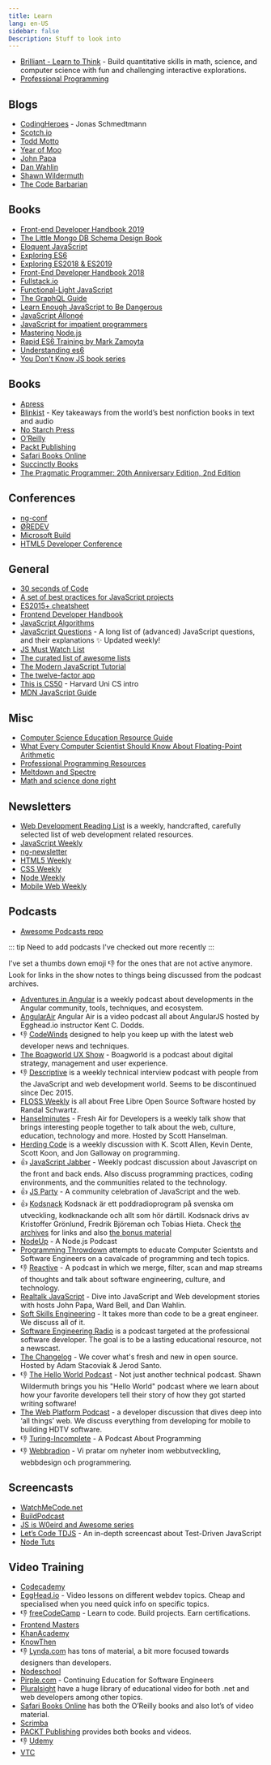 ```yaml
---
title: Learn
lang: en-US
sidebar: false
Description: Stuff to look into
---
```


* [Brilliant - Learn to Think](https://brilliant.org/) - Build quantitative skills in math, science, and computer science with fun and challenging interactive explorations.
* [Professional Programming](https://github.com/charlax/professional-programming)


## Blogs

* [CodingHeroes](http://codingheroes.io) - Jonas Schmedtmann
* [Scotch.io](http://scotch.io/)
* [Todd Motto](http://toddmotto.com/)
* [Year of Moo](http://www.yearofmoo.com/)
* [John Papa](http://www.johnpapa.net/)
* [Dan Wahlin](https://weblogs.asp.net/dwahlin)
* [Shawn Wildermuth](http://wildermuth.com/)
* [The Code Barbarian](http://thecodebarbarian.com/)

## Books

* [Front-end Developer Handbook 2019](https://frontendmasters.com/books/front-end-handbook/2019/)
* [The Little Mongo DB Schema Design Book](https://leanpub.com/mongodbschemadesign)
* [Eloquent JavaScript](https://eloquentjavascript.net/)
* [Exploring ES6](http://exploringjs.com/es6/index.html)
* [Exploring ES2018 &  ES2019](http://exploringjs.com/es2018-es2019/)
* [Front-End Developer Handbook 2018](https://frontendmasters.com/books/front-end-handbook/2018/)
* [Fullstack.io](http://www.fullstackedu.com/)
* [Functional-Light JavaScript](https://leanpub.com/fljs)
* [The GraphQL Guide](https://graphql.guide/)
* [Learn Enough JavaScript to Be Dangerous](https://www.learnenough.com/javascript-tutorial)
* [JavaScript Allongé](https://leanpub.com/javascriptallongesix)
* [JavaScript for impatient programmers](http://exploringjs.com/impatient-js/index.html)
* [Mastering Node.js](http://visionmedia.github.io/masteringnode/)
* [Rapid ES6 Training by Mark Zamoyta](https://app.pluralsight.com/library/courses/rapid-es6-training/table-of-contents)
* [Understanding es6](https://github.com/nzakas/understandinges6/tree/master/manuscript)
* [You Don't Know JS book series](https://github.com/getify/You-Dont-Know-JS)

## Books

* [Apress](http://www.apress.com/)
* [Blinkist](https://www.blinkist.com/) - Key takeaways from the world’s best nonfiction books in text and audio
* [No Starch Press](http://www.nostarch.com/)
* [O&rsquo;Reilly](http://shop.oreilly.com/)
* [Packt Publishing](https://www.packtpub.com/)
* [Safari Books Online](https://www.safaribooksonline.com)
* [Succinctly Books](https://www.syncfusion.com/resources/techportal/ebooks)
* [The Pragmatic Programmer: 20th Anniversary Edition, 2nd Edition](https://www.audible.com/pd/The-Pragmatic-Programmer-20th-Anniversary-Edition-2nd-Edition-Audiobook/B0833FMYH9)

## Conferences

* [ng-conf](https://www.ng-conf.org/)
* [ØREDEV](http://oredev.org/)
* [Microsoft Build](http://www.buildwindows.com/)
* [HTML5 Developer Conference](http://html5devconf.com/)

## General

* [30 seconds of Code](https://30secondsofcode.org/)
* [A set of best practices for JavaScript projects](https://github.com/elsewhencode/project-guidelines#readme)
* [ES2015+ cheatsheet](https://devhints.io/es6)
* [Frontend Developer Handbook](https://frontendmasters.com/books/front-end-handbook/2019/)
* [JavaScript Algorithms](https://mgechev.github.io/javascript-algorithms/)
* [JavaScript Questions](https://github.com/lydiahallie/javascript-questions) - A long list of (advanced) JavaScript questions, and their explanations ✨ Updated weekly!
* [JS Must Watch List](https://github.com/bolshchikov/js-must-watch)
* [The curated list of awesome lists](https://github.com/sindresorhus/awesome)
* [The Modern JavaScript Tutorial](http://javascript.info/)
* [The twelve-factor app](https://12factor.net/)
* [This is CS50](https://cs50.harvard.edu/x/2020/) - Harvard Uni CS intro
* [MDN JavaScript Guide](https://developer.mozilla.org/en-US/docs/Web/JavaScript/Guide)

## Misc

* [Computer Science Education Resource Guide](http://www.smartscholar.com/computer-science-guide/)
* [What Every Computer Scientist Should Know About Floating-Point Arithmetic](https://docs.oracle.com/cd/E19957-01/806-3568/ncg_goldberg.html)
* [Professional Programming Resources](https://github.com/charlax/professional-programming)
* [Meltdown and Spectre](https://spectreattack.com/)
* [Math and science done right](https://brilliant.org/)

## Newsletters

* [Web Development Reading List](https://wdrl.info/) is a weekly, handcrafted, carefully selected list of web development related resources.
* [JavaScript Weekly](http://javascriptweekly.com/)
* [ng-newsletter](http://www.ng-newsletter.com/)
* [HTML5 Weekly](http://html5weekly.com/)
* [CSS Weekly](http://css-weekly.com/)
* [Node Weekly](http://nodeweekly.com/)
* [Mobile Web Weekly](http://mobilewebweekly.co/)

## Podcasts

* [Awesome Podcasts repo](https://github.com/rShetty/awesome-podcasts)

::: tip
Need to add podcasts I've checked out more recently
:::

I've set a thumbs down emoji :-1: for the ones that are not active anymore. Look for links in the show notes to things being discussed from the podcast archives.

* [Adventures in Angular](https://devchat.tv/adv-in-angular) is a weekly podcast about developments in the Angular community, tools, techniques, and ecosystem.
* [AngularAir](http://angularair.podbean.com/) Angular Air is a video podcast all about AngularJS hosted by Egghead.io instructor Kent C. Dodds.
* :-1: [CodeWinds](http://codewinds.com/podcast.html) designed to help you keep up with the latest web developer news and techniques.
* [The Boagworld UX Show](http://boagworld.com/show) - Boagworld is a podcast about digital strategy, management and user experience.
* :-1: [Descriptive](https://twitter.com/descriptivepod) is a weekly technical interview podcast with people from the JavaScript and web development world. Seems to be discontinued since Dec 2015.
* [FLOSS Weekly](http://twit.tv/show/floss-weekly) is all about Free Libre Open Source Software hosted by Randal Schwartz.
* [Hanselminutes](http://hanselminutes.com/) - Fresh Air for Developers is a weekly talk show that brings interesting people together to talk about the web, culture, education, technology and more. Hosted by Scott Hanselman.
* [Herding Code](http://herdingcode.com/) is a weekly discussion with K. Scott Allen, Kevin Dente, Scott Koon, and Jon Galloway on programming.
* :+1: [JavaScript Jabber](https://devchat.tv/js-jabber/) - Weekly podcast discussion about Javascript on the front and back ends. Also discuss programming practices, coding environments, and the communities related to the technology.
* :+1: [JS Party](https://changelog.com/jsparty) - A community celebration of JavaScript and the web.
* :+1: [Kodsnack](http://kodsnack.se/) Kodsnack är ett poddradioprogram på svenska om utveckling, kodknackande och allt som hör därtill. Kodsnack drivs av Kristoffer Grönlund, Fredrik Björeman och Tobias Hieta. Check [the archives](http://kodsnack.se/avsnitt/) for links and also [the bonus material](http://kodsnack.se/sumpsnack/)
* [NodeUp](http://nodeup.com/) - A Node.js Podcast
* [Programming Throwdown](http://www.programmingthrowdown.com/) attempts to educate Computer Scientsts and Software Engineers on a cavalcade of programming and tech topics.
* :-1: [Reactive](http://reactive.audio/) - A podcast in which we merge, filter, scan and map streams of thoughts and talk about software engineering, culture, and technology.
* [Realtalk JavaScript](https://realtalkjavascript.simplecast.fm/) - Dive into JavaScript and Web development stories with hosts John Papa, Ward Bell, and Dan Wahlin.
* [Soft Skills Engineering](https://twitter.com/SoftSkillsEng) - It takes more than code to be a great engineer. We discuss all of it.
* [Software Engineering Radio](http://www.se-radio.net/) is a podcast targeted at the professional software developer. The goal is to be a lasting educational resource, not a newscast.
* [The Changelog](https://changelog.com) - We cover what's fresh and new in open source. Hosted by Adam Stacoviak & Jerod Santo.
* :-1: [The Hello World Podcast](http://hwpod.libsyn.com/) - Not just another technical podcast. Shawn Wildermuth brings you his "Hello World" podcast where we learn about how your favorite developers tell their story of how they got started writing software!
* [The Web Platform Podcast](http://thewebplatform.libsyn.com/webpage) - a developer discussion that dives deep into ‘all things’ web. We discuss everything from developing for mobile to building HDTV software.
* :-1: [Turing-Incomplete](http://turing.cool/) - A Podcast About Programming
* :-1: [Webbradion](http://webbradion.net/) - Vi pratar om nyheter inom webbutveckling, webbdesign och programmering.

## Screencasts

* [WatchMeCode.net](https://sub.watchmecode.net/)
* [BuildPodcast](http://build-podcast.com/)
* [JS is W0eird and Awesome series](https://www.youtube.com/playlist?list=PLoYCgNOIyGABI011EYc-avPOsk1YsMUe_&amp;src_vid=JEq7Ehw-qk8&amp;feature=iv&amp;annotation_id=annotation_2881740617)
* [Let&rsquo;s Code TDJS](http://www.letscodejavascript.com/) - An in-depth screencast about Test-Driven JavaScript
* [Node Tuts](http://nodetuts.com/index.html)

## Video Training

* [Codecademy](https://www.codecademy.com/)
* [EggHead.io](https://egghead.io/) - Video lessons on different webdev topics. Cheap and specialised when you need quick info on specific topics.
* :-1: [freeCodeCamp](https://www.freecodecamp.com/) -  Learn to code. Build projects. Earn certifications.
* [Frontend Masters](https://frontendmasters.com/)
* [KhanAcademy](https://www.khanacademy.org/)
* [KnowThen](http://knowthen.com/)
* :-1: [Lynda.com](http://www.lynda.com/) has tons of material, a bit more focused towards designers than developers.
* [Nodeschool](http://nodeschool.io/)
* [Pirple.com](https://pirple.thinkific.com/) - Continuing Education for Software Engineers
* [Pluralsight](http://pluralsight.com/) have a huge library of educational video for both .net and web developers among other topics.
* [Safari Books Online](https://www.safaribooksonline.com) has both the O&rsquo;Reilly books and also lot&rsquo;s of video material.
* [Scrimba](https://scrimba.com/)
* [PACKT Publishing](https://www.packtpub.com) provides both books and videos.
* :-1: [Udemy](https://www.udemy.com/)
* [VTC](https://www.vtc.com/)
